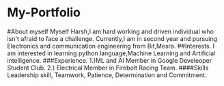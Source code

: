 # My-Portfolio
#About myself
Myself Harsh,I am hard working and driven individual who isn't afraid to face a challenge.
Currently,I am in second year and pursuing Electronics and communication engineering from Bit,Mesra.
##Interests.
I am interested in learning python language,Machine Learning and Artificial intelligence.
###Experience.
1.)ML and AI Member in Google Develeoper Student Club.
2.) Electrical Member in Firebolt Racing Team.
####Skills
Leadership skill,
Teamwork,
Patience,
Determination and Commitment.
